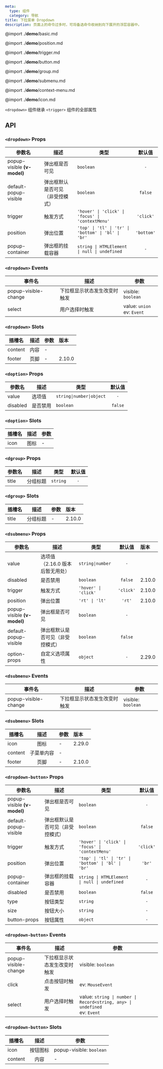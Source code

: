 ```yaml
meta:
  type: 组件
  category: 导航
title: 下拉菜单 Dropdown
description: 页面上的命令过多时，可将备选命令收纳到向下展开的浮层容器中。
```

@import ./__demo__/basic.md

@import ./__demo__/position.md

@import ./__demo__/trigger.md

@import ./__demo__/button.md

@import ./__demo__/group.md

@import ./__demo__/submenu.md

@import ./__demo__/context-menu.md

@import ./__demo__/icon.md

`<dropdown>` 组件继承 `<trigger>` 组件的全部属性

## API


### `<dropdown>` Props

|参数名|描述|类型|默认值|
|---|---|---|:---:|
|popup-visible **(v-model)**|弹出框是否可见|`boolean`|`-`|
|default-popup-visible|弹出框默认是否可见（非受控模式）|`boolean`|`false`|
|trigger|触发方式|`'hover' \| 'click' \| 'focus' \| 'contextMenu'`|`'click'`|
|position|弹出位置|`'top' \| 'tl' \| 'tr' \| 'bottom' \| 'bl' \| 'br'`|`'bottom'`|
|popup-container|弹出框的挂载容器|`string \| HTMLElement \| null \| undefined`|`-`|
### `<dropdown>` Events

|事件名|描述|参数|
|---|---|---|
|popup-visible-change|下拉框显示状态发生改变时触发|visible: `boolean`|
|select|用户选择时触发|value: `union`<br>ev: `Event`|
### `<dropdown>` Slots

|插槽名|描述|参数|版本|
|---|:---:|---|:---|
|content|内容|-||
|footer|页脚|-|2.10.0|




### `<doption>` Props

|参数名|描述|类型|默认值|
|---|---|---|:---:|
|value|选项值|`string\|number\|object`|`-`|
|disabled|是否禁用|`boolean`|`false`|
### `<doption>` Slots

|插槽名|描述|参数|
|---|:---:|---|
|icon|图标|-|




### `<dgroup>` Props

|参数名|描述|类型|默认值|
|---|---|---|:---:|
|title|分组标题|`string`|`-`|
### `<dgroup>` Slots

|插槽名|描述|参数|版本|
|---|:---:|---|:---|
|title|分组标题|-|2.10.0|




### `<dsubmenu>` Props

|参数名|描述|类型|默认值|版本|
|---|---|---|:---:|:---|
|value|选项值（2.16.0 版本后暂无用处）|`string\|number`|`-`||
|disabled|是否禁用|`boolean`|`false`|2.10.0|
|trigger|触发方式|`'hover' \| 'click'`|`'click'`|2.10.0|
|position|弹出位置|`'rt' \| 'lt'`|`'rt'`|2.10.0|
|popup-visible **(v-model)**|弹出框是否可见|`boolean`|`-`||
|default-popup-visible|弹出框默认是否可见（非受控模式）|`boolean`|`false`||
|option-props|自定义选项属性|`object`|`-`|2.29.0|
### `<dsubmenu>` Events

|事件名|描述|参数|
|---|---|---|
|popup-visible-change|下拉框显示状态发生改变时触发|visible: `boolean`|
### `<dsubmenu>` Slots

|插槽名|描述|参数|版本|
|---|:---:|---|:---|
|icon|图标|-|2.29.0|
|content|子菜单内容|-||
|footer|页脚|-|2.10.0|




### `<dropdown-button>` Props

|参数名|描述|类型|默认值|
|---|---|---|:---:|
|popup-visible **(v-model)**|弹出框是否可见|`boolean`|`-`|
|default-popup-visible|弹出框默认是否可见（非受控模式）|`boolean`|`false`|
|trigger|触发方式|`'hover' \| 'click' \| 'focus' \| 'contextMenu'`|`'click'`|
|position|弹出位置|`'top' \| 'tl' \| 'tr' \| 'bottom' \| 'bl' \| 'br'`|`'br'`|
|popup-container|弹出框的挂载容器|`string \| HTMLElement \| null \| undefined`|`-`|
|disabled|是否禁用|`boolean`|`false`|
|type|按钮类型|`string`|`-`|
|size|按钮大小|`string`|`-`|
|button-props|按钮属性|`object`|`-`|
### `<dropdown-button>` Events

|事件名|描述|参数|
|---|---|---|
|popup-visible-change|下拉框显示状态发生改变时触发|visible: `boolean`|
|click|点击按钮时触发|ev: `MouseEvent`|
|select|用户选择时触发|value: `string \| number \| Record<string, any> \| undefined`<br>ev: `Event`|
### `<dropdown-button>` Slots

|插槽名|描述|参数|
|---|:---:|---|
|icon|按钮图标|popup-visible: `boolean`|
|content|内容|-|


